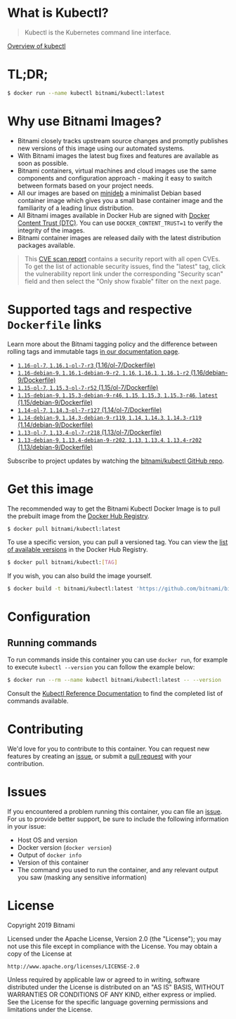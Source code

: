 
# What is Kubectl?

> Kubectl is the Kubernetes command line interface.

[Overview of kubectl](https://kubernetes.io/docs/reference/kubectl/overview/)

# TL;DR;

```bash
$ docker run --name kubectl bitnami/kubectl:latest
```

# Why use Bitnami Images?

* Bitnami closely tracks upstream source changes and promptly publishes new versions of this image using our automated systems.
* With Bitnami images the latest bug fixes and features are available as soon as possible.
* Bitnami containers, virtual machines and cloud images use the same components and configuration approach - making it easy to switch between formats based on your project needs.
* All our images are based on [minideb](https://github.com/bitnami/minideb) a minimalist Debian based container image which gives you a small base container image and the familiarity of a leading linux distribution.
* All Bitnami images available in Docker Hub are signed with [Docker Content Trust (DTC)](https://docs.docker.com/engine/security/trust/content_trust/). You can use `DOCKER_CONTENT_TRUST=1` to verify the integrity of the images.
* Bitnami container images are released daily with the latest distribution packages available.


> This [CVE scan report](https://quay.io/repository/bitnami/kubectl?tab=tags) contains a security report with all open CVEs. To get the list of actionable security issues, find the "latest" tag, click the vulnerability report link under the corresponding "Security scan" field and then select the "Only show fixable" filter on the next page.

# Supported tags and respective `Dockerfile` links

Learn more about the Bitnami tagging policy and the difference between rolling tags and immutable tags [in our documentation page](https://docs.bitnami.com/containers/how-to/understand-rolling-tags-containers/).


* [`1.16-ol-7`, `1.16.1-ol-7-r3` (1.16/ol-7/Dockerfile)](https://github.com/bitnami/bitnami-docker-kubectl/blob/1.16.1-ol-7-r3/1.16/ol-7/Dockerfile)
* [`1.16-debian-9`, `1.16.1-debian-9-r2`, `1.16`, `1.16.1`, `1.16.1-r2` (1.16/debian-9/Dockerfile)](https://github.com/bitnami/bitnami-docker-kubectl/blob/1.16.1-debian-9-r2/1.16/debian-9/Dockerfile)
* [`1.15-ol-7`, `1.15.3-ol-7-r52` (1.15/ol-7/Dockerfile)](https://github.com/bitnami/bitnami-docker-kubectl/blob/1.15.3-ol-7-r52/1.15/ol-7/Dockerfile)
* [`1.15-debian-9`, `1.15.3-debian-9-r46`, `1.15`, `1.15.3`, `1.15.3-r46`, `latest` (1.15/debian-9/Dockerfile)](https://github.com/bitnami/bitnami-docker-kubectl/blob/1.15.3-debian-9-r46/1.15/debian-9/Dockerfile)
* [`1.14-ol-7`, `1.14.3-ol-7-r127` (1.14/ol-7/Dockerfile)](https://github.com/bitnami/bitnami-docker-kubectl/blob/1.14.3-ol-7-r127/1.14/ol-7/Dockerfile)
* [`1.14-debian-9`, `1.14.3-debian-9-r119`, `1.14`, `1.14.3`, `1.14.3-r119` (1.14/debian-9/Dockerfile)](https://github.com/bitnami/bitnami-docker-kubectl/blob/1.14.3-debian-9-r119/1.14/debian-9/Dockerfile)
* [`1.13-ol-7`, `1.13.4-ol-7-r218` (1.13/ol-7/Dockerfile)](https://github.com/bitnami/bitnami-docker-kubectl/blob/1.13.4-ol-7-r218/1.13/ol-7/Dockerfile)
* [`1.13-debian-9`, `1.13.4-debian-9-r202`, `1.13`, `1.13.4`, `1.13.4-r202` (1.13/debian-9/Dockerfile)](https://github.com/bitnami/bitnami-docker-kubectl/blob/1.13.4-debian-9-r202/1.13/debian-9/Dockerfile)

Subscribe to project updates by watching the [bitnami/kubectl GitHub repo](https://github.com/bitnami/bitnami-docker-kubectl).

# Get this image

The recommended way to get the Bitnami Kubectl Docker Image is to pull the prebuilt image from the [Docker Hub Registry](https://hub.docker.com/r/bitnami/kubectl).

```bash
$ docker pull bitnami/kubectl:latest
```

To use a specific version, you can pull a versioned tag. You can view the [list of available versions](https://hub.docker.com/r/bitnami/kubectl/tags/) in the Docker Hub Registry.

```bash
$ docker pull bitnami/kubectl:[TAG]
```

If you wish, you can also build the image yourself.

```bash
$ docker build -t bitnami/kubectl:latest 'https://github.com/bitnami/bitnami-docker-kubectl.git#master:1.15/debian-9'
```

# Configuration

## Running commands

To run commands inside this container you can use `docker run`, for example to execute `kubectl --version` you can follow the example below:

```bash
$ docker run --rm --name kubectl bitnami/kubectl:latest -- --version
```

Consult the [Kubectl Reference Documentation](https://kubernetes.io/docs/reference/generated/kubectl/kubectl-commands) to find the completed list of commands available.

# Contributing

We'd love for you to contribute to this container. You can request new features by creating an [issue](https://github.com/bitnami/bitnami-docker-kubectl/issues), or submit a [pull request](https://github.com/bitnami/bitnami-docker-kubectl/pulls) with your contribution.

# Issues

If you encountered a problem running this container, you can file an [issue](https://github.com/bitnami/bitnami-docker-kubectl/issues). For us to provide better support, be sure to include the following information in your issue:

- Host OS and version
- Docker version (`docker version`)
- Output of `docker info`
- Version of this container
- The command you used to run the container, and any relevant output you saw (masking any sensitive information)

# License

Copyright 2019 Bitnami

Licensed under the Apache License, Version 2.0 (the "License");
you may not use this file except in compliance with the License.
You may obtain a copy of the License at

    http://www.apache.org/licenses/LICENSE-2.0

Unless required by applicable law or agreed to in writing, software
distributed under the License is distributed on an "AS IS" BASIS,
WITHOUT WARRANTIES OR CONDITIONS OF ANY KIND, either express or implied.
See the License for the specific language governing permissions and
limitations under the License.
